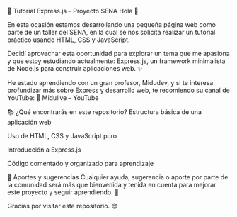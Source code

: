 🧪 Tutorial Express.js – Proyecto SENA
Hola 👋

En esta ocasión estamos desarrollando una pequeña página web como parte de un taller del SENA, en la cual se nos solicita realizar un tutorial práctico usando HTML, CSS y JavaScript.

Decidí aprovechar esta oportunidad para explorar un tema que me apasiona y que estoy estudiando actualmente: Express.js, un framework minimalista de Node.js para construir aplicaciones web. ✨

He estado aprendiendo con un gran profesor, Midudev, y si te interesa profundizar más sobre Express y desarrollo web, te recomiendo su canal de YouTube:
🔗 Midulive – YouTube

📚 ¿Qué encontrarás en este repositorio?
Estructura básica de una aplicación web

Uso de HTML, CSS y JavaScript puro

Introducción a Express.js

Código comentado y organizado para aprendizaje

🙌 Aportes y sugerencias
Cualquier ayuda, sugerencia o aporte por parte de la comunidad será más que bienvenida y tenida en cuenta para mejorar este proyecto y seguir aprendiendo. 🚀

Gracias por visitar este repositorio. 😊
